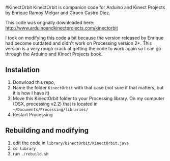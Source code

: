#KinectOrbit
KinectOrbit is companion code for Arduino and Kinect Projects by Enrique Ramos Melgar and Ciraco Castro Diez.

This code was orignally downloaded here: http://www.arduinoandkinectprojects.com/kinectorbit

I took on modifying this code a bit because the version released by Enrique had become outdated and didn't work on Processing version 2+. This version is a very rough crack at getting the code to work again so I can go through the Arduino and Kinect Projects book.

## Instalation
1. Donwload this repo, 
2. Name the folder `KinectOrbit` with that case (not sure if that matters, but it is how I have it)
3. Move this KinectOrbit folder to your Processing library. On my computer (OSX, processing v2.2) that is located in `~/Documents/Processing/libraries/`
4. Restart Processing

## Rebuilding and modifying
1. edit the code in `library/kinectOrbit/KinectOrbit.java`
2. `cd library`
3. run `./rebuild.sh`